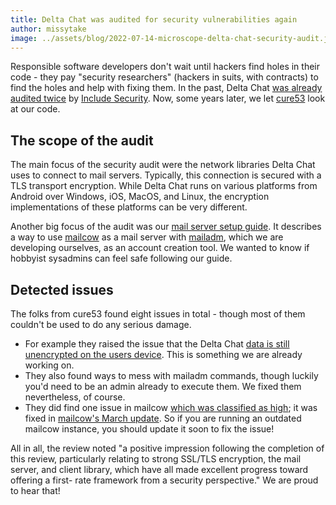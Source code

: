 ```yaml
---
title: Delta Chat was audited for security vulnerabilities again
author: missytake
image: ../assets/blog/2022-07-14-microscope-delta-chat-security-audit.jpg
---
```


Responsible software developers don't wait
until hackers find holes in their code -
they pay "security researchers"
(hackers in suits, with contracts)
to find the holes and help with fixing them.
In the past,
Delta Chat [was already audited twice](help#was-delta-chat-independently-audited-for-security-vulnerabilities) by [Include Security](https://includesecurity.com).
Now,
some years later,
we let [cure53](https://cure53.de) look at our code.

## The scope of the audit

The main focus of the security audit
were the network libraries Delta Chat uses
to connect to mail servers.
Typically, this connection is secured with a TLS transport encryption.
While Delta Chat runs on various platforms
from Android over Windows, iOS, MacOS, and Linux,
the encryption implementations of these platforms can be very different.

Another big focus of the audit
was our [mail server setup guide](serverguide).
It describes a way to use [mailcow](https://mailcow.email) as a mail server
with [mailadm](https://mailadm.readthedocs.io),
which we are developing ourselves,
as an account creation tool.
We wanted to know if hobbyist sysadmins can feel safe
following our guide.

## Detected issues

The folks from cure53 found eight issues in total -
though most of them couldn't be used to do any serious damage.

- For example they raised the issue that the Delta Chat [data is still unencrypted
  on the users device](help#what-does-the-experimental-database-encryption-actually-protect).
  This is something we are already working on.
- They also found ways to mess with mailadm commands,
  though luckily you'd need to be an admin already to execute them.
  We fixed them nevertheless,
  of course.
- They did find one issue in mailcow [which was classified as high](https://github.com/mailcow/mailcow-dockerized/security/advisories/GHSA-3j2f-wf52-cjg7);
  it was fixed in [mailcow's March update](https://github.com/mailcow/mailcow-dockerized/releases/tag/2023-03).
  So if you are running an outdated mailcow instance,
  you should update it soon
  to fix the issue!

All in all,
the review noted
"a positive impression following the completion of this review, particularly relating to strong SSL/TLS encryption, the mail server, and client library, which have all made excellent progress toward offering a first- rate framework from a security perspective."
We are proud to hear that!

